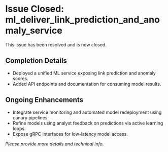 # Issue Closed: ml_deliver_link_prediction_and_anomaly_service

This issue has been resolved and is now closed.

## Completion Details

- Deployed a unified ML service exposing link prediction and anomaly scores.
- Added API endpoints and documentation for consuming model results.

## Ongoing Enhancements

- Integrate service monitoring and automated model redeployment using canary pipelines.
- Refine models using analyst feedback on predictions via active learning loops.
- Expose gRPC interfaces for low-latency model access.

_Please provide more details and technical info._
